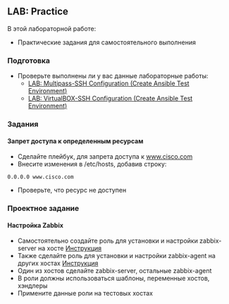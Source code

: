 ## LAB: Practice

В этой лабораторной работе:
- Практические задания для самостоятельного выполнения

### Подготовка

- Проверьте выполнены ли у вас данные лабораторные работы:
  - [LAB: Multipass-SSH Configuration (Create Ansible Test Environment)](https://github.com/gulyaeve/ansible_labs/blob/main/Multipass-SSH-Configuration.md)
  - [LAB: VirtualBOX-SSH Configuration (Create Ansible Test Environment)](https://github.com/gulyaeve/ansible_labs/blob/main/VirtualBOX-SSH-Configuration.md)

### Задания

#### Запрет доступа к определенным ресурсам
- Сделайте плейбук, для запрета доступа к www.cisco.com
- Внесите изменения в /etc/hosts, добавив строку:
```
0.0.0.0 www.cisco.com
```
- Проверьте, что ресурс не доступен

### Проектное задание

#### Настройка Zabbix
- Самостоятельно создайте роль для установки и настройки zabbix-server на хосте [Инструкция](https://www.zabbix.com/download?zabbix=7.2&os_distribution=ubuntu&os_version=24.04&components=server_frontend_agent&db=mysql&ws=apache)
- Также сделайте роль для установки и настройки zabbix-agent на других хостах [Инструкция](https://www.zabbix.com/download?zabbix=7.2&os_distribution=ubuntu&os_version=24.04&components=agent&db=&ws=)
- Один из хостов сделайте zabbix-server, остальные zabbix-agent
- В роли должны использоваться шаблоны, переменные хостов, хэндлеры 
- Примените данные роли на тестовых хостах
